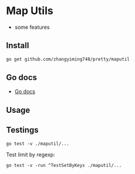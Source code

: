 # Map Utils

- some features

## Install

```bash
go get github.com/zhangyiming748/pretty/maputil
```

## Go docs

- [Go docs](https://pkg.go.dev/github.com/zhangyiming748/pretty/maputil)

## Usage


## Testings

```shell
go test -v ./maputil/...
```

Test limit by regexp:

```shell
go test -v -run ^TestSetByKeys ./maputil/...
```
